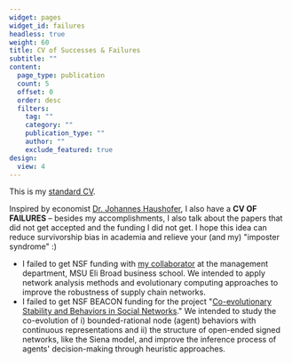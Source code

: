 ```yaml
---
widget: pages
widget_id: failures
headless: true
weight: 60
title: CV of Successes & Failures
subtitle: ""
content:
  page_type: publication
  count: 5
  offset: 0
  order: desc
  filters:
    tag: ""
    category: ""
    publication_type: ""
    author: ""
    exclude_featured: true
design:
  view: 4
---
```

This is my [standard CV](https://docs.google.com/document/d/167yYLMz6vA0txzjQ8kHvC-Tyv4dZusUuZ0KMF5Xcvy4/edit?usp=sharing).

Inspired by economist [Dr. Johannes Haushofer](https://www.uni-goettingen.de/de/document/download/bed2706fd34e29822004dbe29cd00bb5.pdf/Johannes_Haushofer_CV_of_Failures%5B1%5D.pdf), I also have a **CV OF FAILURES** – besides my accomplishments, I also talk about the papers that did not get accepted and the funding I did not get. I hope this idea can reduce survivorship bias in academia and relieve your (and my) "imposter syndrome" :)

* I failed to get NSF funding with [my collaborator](https://broad.msu.edu/profile/nairanan/) at the management department, MSU Eli Broad business school. We intended to apply network analysis methods and evolutionary computing approaches to improve the robustness of supply chain networks.
* I failed to get NSF BEACON funding for the project "[Co-evolutionary Stability and Behaviors in Social Networks](https://www.dropbox.com/s/0hzj22s53ca9oqi/NEAL_BANZHAF_BEACON11.pdf?dl=0)." We intended to study the co-evolution of i) bounded-rational node (agent) behaviors with continuous representations and ii) the structure of open-ended signed networks, like the Siena model, and improve the inference process of agents' decision-making through heuristic approaches.